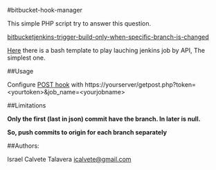 #bitbucket-hook-manager

This simple PHP script try to answer this question.

[bitbucketjenkins-trigger-build-only-when-specific-branch-is-changed](http://stackoverflow.com/questions/27388145/bitbucketjenkins-trigger-build-only-when-specific-branch-is-changed)

[Here](https://gist.github.com/icalvete/d60d5080e18f76d6154f) there is a bash template to play lauching jenkins job by API, The simplest one.

##Usage

Configure [POST hook](https://confluence.atlassian.com/display/BITBUCKET/POST+hook+management) with https://yourserver/getpost.php?token=&lt;yourtoken&gt;&job_name=&lt;yourjobname&gt;

##Limitations

**Only the first (last in json) commit have the branch. In later is null.**

**So, push commits to origin for each branch separately**

##Authors:

Israel Calvete Talavera <icalvete@gmail.com>
